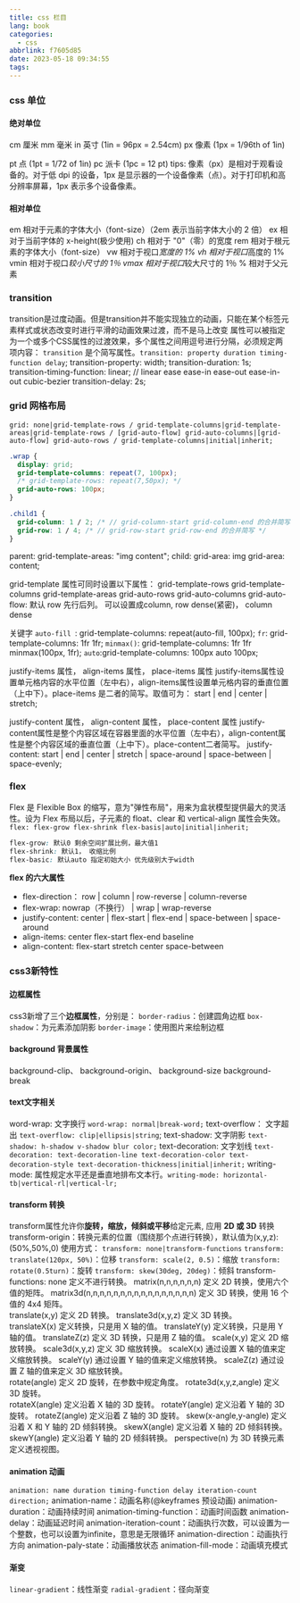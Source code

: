 ```yaml
---
title: css 栏目
lang: book
categories:
  - css
abbrlink: f7605d85
date: 2023-05-18 09:34:55
tags:
---
```


### css 单位
#### 绝对单位
cm	厘米
mm	毫米
in	英寸 (1in = 96px = 2.54cm)
px 	像素 (1px = 1/96th of 1in)
<!-- more -->
pt	点 (1pt = 1/72 of 1in)
pc	派卡 (1pc = 12 pt)
tips: 像素（px）是相对于观看设备的。对于低 dpi 的设备，1px 是显示器的一个设备像素（点）。对于打印机和高分辨率屏幕，1px 表示多个设备像素。	
#### 相对单位
em	相对于元素的字体大小（font-size）（2em 表示当前字体大小的 2 倍）
ex	相对于当前字体的 x-height(极少使用)
ch	相对于 "0"（零）的宽度
rem	相对于根元素的字体大小（font-size）
vw	相对于视口*宽度的 1%
vh	相对于视口*高度的 1%
vmin	相对于视口*较小尺寸的 1％
vmax	相对于视口*较大尺寸的 1％
%	相对于父元素

### transition
transition是过度动画。但是transition并不能实现独立的动画，只能在某个标签元素样式或状态改变时进行平滑的动画效果过渡，而不是马上改变
属性可以被指定为一个或多个CSS属性的过渡效果，多个属性之间用逗号进行分隔，必须规定两项内容：
`transition` 是个简写属性。`transition: property duration timing-function delay`;
transition-property: width; 
transition-duration: 1s;
transition-timing-function: linear; // linear ease ease-in ease-out ease-in-out cubic-bezier
transition-delay: 2s;

### grid 网格布局
`grid: none|grid-template-rows / grid-template-columns|grid-template-areas|grid-template-rows / [grid-auto-flow] grid-auto-columns|[grid-auto-flow] grid-auto-rows / grid-template-columns|initial|inherit;`
```css
.wrap {
  display: grid;
  grid-template-columns: repeat(7, 100px);
  /* grid-template-rows: repeat(7,50px); */
  grid-auto-rows: 100px;
}

.child1 {
  grid-column: 1 / 2; /* // grid-column-start grid-column-end 的合并简写 */
  grid-row: 1 / 4; /* // grid-row-start grid-row-end 的合并简写 */
}
```

parent:
grid-template-areas: "img content";
child: 
grid-area: img
grid-area: content;


grid-template 属性可同时设置以下属性：
grid-template-rows
grid-template-columns
grid-template-areas
grid-auto-rows
grid-auto-columns
grid-auto-flow: 默认 row  先行后列。 可以设置成column, row dense(紧密)， column dense

关键字
 `auto-fill `: grid-template-columns: repeat(auto-fill, 100px);
 `fr`: grid-template-columns: 1fr 1fr;
 `minmax()`: grid-template-columns: 1fr 1fr minmax(100px, 1fr);
 `auto`:grid-template-columns: 100px auto 100px;


justify-items 属性，
align-items 属性，
place-items 属性
justify-items属性设置单元格内容的水平位置（左中右），align-items属性设置单元格内容的垂直位置（上中下）。place-items 是二者的简写。取值可为： start | end | center | stretch;

justify-content 属性，
align-content 属性，
place-content 属性
justify-content属性是整个内容区域在容器里面的水平位置（左中右），align-content属性是整个内容区域的垂直位置（上中下）。place-content二者简写。
justify-content: start | end | center | stretch | space-around | space-between | space-evenly;


### flex 
Flex 是 Flexible Box 的缩写，意为"弹性布局"，用来为盒状模型提供最大的灵活性。设为 Flex 布局以后，子元素的 float、clear 和 vertical-align 属性会失效。
`flex: flex-grow flex-shrink flex-basis|auto|initial|inherit;`

```css
flex-grow: 默认0 剩余空间扩展比例，最大值1
flex-shrink: 默认1， 收缩比例
flex-basic: 默认auto 指定初始大小 优先级别大于width
```

**flex 的六大属性**

- flex-direction： row | column | row-reverse | column-reverse
- flex-wrap: nowrap（不换行） | wrap | wrap-reverse
- justify-content: center | flex-start | flex-end | space-between | space-around
- align-items: center flex-start flex-end baseline
- align-content: flex-start stretch center space-between


### css3新特性

#### 边框属性
css3新增了三个**边框属性**，分别是：
`border-radius`：创建圆角边框
`box-shadow`：为元素添加阴影
`border-image`：使用图片来绘制边框

#### background 背景属性
background-clip、
background-origin、
background-size
background-break

#### text文字相关
word-wrap: 文字换行 `word-wrap: normal|break-word;`
text-overflow： 文字超出  `text-overflow: clip|ellipsis|string`;
text-shadow: 文字阴影  `text-shadow: h-shadow v-shadow blur color;`
text-decoration: 文字划线  `text-decoration: text-decoration-line text-decoration-color text-decoration-style text-decoration-thickness|initial|inherit;`
writing-mode: 属性规定水平还是垂直地排布文本行。`writing-mode: horizontal-tb|vertical-rl|vertical-lr;`


#### transform 转换
transform属性允许你**旋转，缩放，倾斜或平移**给定元素, 应用 **2D 或 3D** 转换
transform-origin：转换元素的位置（围绕那个点进行转换），默认值为(x,y,z):(50%,50%,0)
使用方式： `transform: none|transform-functions`
`transform: translate(120px, 50%)`：位移
`transform: scale(2, 0.5)`：缩放
`transform: rotate(0.5turn)`：旋转
`transform: skew(30deg, 20deg)`：倾斜
transform-functions:
none	定义不进行转换。
matrix(n,n,n,n,n,n)	定义 2D 转换，使用六个值的矩阵。
matrix3d(n,n,n,n,n,n,n,n,n,n,n,n,n,n,n,n)	定义 3D 转换，使用 16 个值的 4x4 矩阵。	
translate(x,y)	定义 2D 转换。
translate3d(x,y,z)	定义 3D 转换。	
translateX(x)	定义转换，只是用 X 轴的值。
translateY(y)	定义转换，只是用 Y 轴的值。
translateZ(z)	定义 3D 转换，只是用 Z 轴的值。	
scale(x,y)	定义 2D 缩放转换。
scale3d(x,y,z)	定义 3D 缩放转换。	
scaleX(x)	通过设置 X 轴的值来定义缩放转换。
scaleY(y)	通过设置 Y 轴的值来定义缩放转换。
scaleZ(z)	通过设置 Z 轴的值来定义 3D 缩放转换。	
rotate(angle)	定义 2D 旋转，在参数中规定角度。
rotate3d(x,y,z,angle)	定义 3D 旋转。	
rotateX(angle)	定义沿着 X 轴的 3D 旋转。
rotateY(angle)	定义沿着 Y 轴的 3D 旋转。
rotateZ(angle)	定义沿着 Z 轴的 3D 旋转。
skew(x-angle,y-angle)	定义沿着 X 和 Y 轴的 2D 倾斜转换。
skewX(angle)	定义沿着 X 轴的 2D 倾斜转换。
skewY(angle)	定义沿着 Y 轴的 2D 倾斜转换。
perspective(n)	为 3D 转换元素定义透视视图。

#### animation 动画
`animation: name duration timing-function delay iteration-count direction;`
animation-name：动画名称(@keyframes 预设动画)
animation-duration：动画持续时间
animation-timing-function：动画时间函数
animation-delay：动画延迟时间
animation-iteration-count：动画执行次数，可以设置为一个整数，也可以设置为infinite，意思是无限循环
animation-direction：动画执行方向
animation-paly-state：动画播放状态
animation-fill-mode：动画填充模式







#### 渐变
`linear-gradient`：线性渐变
`radial-gradient`：径向渐变





